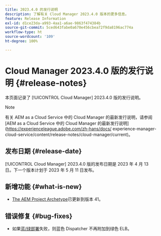 ```yaml
---
title: 2023.4.0 的发行说明
description: 了解有关 Cloud Manager 2023.4.0 版本的更多信息。
feature: Release Information
exl-id: d1ce23da-a993-4aa1-a6ae-9863f474384b
source-git-commit: 5ced643fabe0a670e456cbea72f9da8196ac774a
workflow-type: ht
source-wordcount: '109'
ht-degree: 100%

---
```


# Cloud Manager 2023.4.0 版的发行说明 {#release-notes}

本页面记录了 [!UICONTROL Cloud Manager] 2023.4.0 版的发行说明。

>[!NOTE]
>
>有关 AEM as a Cloud Service 中的 Cloud Manager 的最新发行说明，请参阅 [AEM as a Cloud Service 中的 Cloud Manager 的最新发行说明](https://experienceleague.adobe.com/zh-hans/docs/ experience-manager-cloud-service/content/release-notes/cloud-manager/current)。

## 发布日期 {#release-date}

[!UICONTROL Cloud Manager] 2023.4.0 版的发布日期是 2023 年 4 月 13 日。下一个版本计划于 2023 年 5 月 11 日发布。

## 新增功能 {#what-is-new}

* [The AEM Project Archetype](https://experienceleague.adobe.com/zh-hans/docs/experience-manager-core-components/using/developing/archetype/overview)已更新到版本 41。

## 错误修复 {#bug-fixes}

* 如果[蓝/绿部署](/help/introduction.md#blue-green)失败，则蓝色 Dispatcher 不再附加到绿色 ELB。
